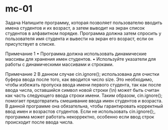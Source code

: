 # mc-01
Задача
Напишите программу, которая позволяет пользователю вводить имена студентов и их возраст, а затем выводит на экран список студентов в алфавитном порядке. Программа должна затем спросить у пользователя имя студента и вывести на экран его возраст, если он присутствует в списке.

Примечание 1
•	Программа должна использовать динамические массивы для хранения имен студентов.
•	Используйте указатели для работы с динамическими массивами и строками.


Примечание 2
В данном случае cin.ignore(); использована для очистки буфера ввода после того, как вводится число size. Это необходимо, чтобы избежать пропуска ввода имени первого студента, так как после ввода числа, оставшийся символ новой строки (\n) может быть считан как часть следующего ввода строки имени. Таким образом, cin.ignore(); помогает предотвратить смешивание ввода имен студентов и возраста.
В данной программе она обязательна, чтобы гарантировать корректный ввод имен и возрастов студентов. Если не использовать cin.ignore();, программа может работать некорректно, особенно если ввод строк происходит после ввода числа.
